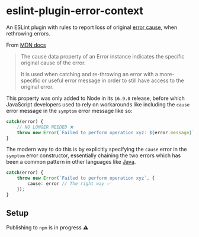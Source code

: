 # eslint-plugin-error-context
An ESLint plugin with rules to report loss of original [error cause](https://nodejs.org/api/errors.html#errorcaus), when rethrowing errors.

From [MDN docs](https://developer.mozilla.org/en-US/docs/Web/JavaScript/Reference/Global_Objects/Error/cause)
> The cause data property of an Error instance indicates the specific original cause of the error.
>
> It is used when catching and re-throwing an error with a more-specific or useful error message in order to still have access to the original error.

This property was only added to Node in its `16.9.0` release, before which JavaScript developers used to rely on workarounds like including the `cause` error message in the `symptom` error message like so:
```ts
catch(error) {
    // NO LONGER NEEDED ❌
    throw new Error(`Failed to perform operation xyz: ${error.message}`);
}
```

The modern way to do this is by explicitly specifying the `cause` error in the `symptom` error constructor, essentially chaining the two errors which has been a common pattern in other languages like [Java](https://www.geeksforgeeks.org/chained-exceptions-java/).
```ts
catch(error) {
    throw new Error(`Failed to perform operation xyz`, {
        cause: error // The right way ✅
    });
}
```

## Setup

Publishing to `npm` is in progress ⚠️



